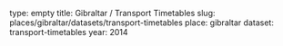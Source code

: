 type: empty
title: Gibraltar / Transport Timetables
slug: places/gibraltar/datasets/transport-timetables
place: gibraltar
dataset: transport-timetables
year: 2014
